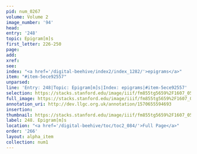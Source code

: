 ```yaml
---
pid: num_0267
volume: Volume 2
image_number: '94'
head: 
entry: '248'
topic: Epigram[m]s
first_letter: 226-250
page: 
add: 
xref: 
see: 
index: "<a href='/digital-beehive/index2/index_1282/'>epigrams</a>"
item: "#item-5ece92557"
unparsed: 
line: 'Entry: 248|Topic: Epigram[m]s|Index: epigrams|#item-5ece92557'
selection: https://stacks.stanford.edu/image/iiif/fm855tg5659%2F1607_0561/840,2232,2982,547/full/0/default.jpg
full_image: https://stacks.stanford.edu/image/iiif/fm855tg5659%2F1607_0561/full/full/0/default.jpg
annotation_uri: http://dev.llgc.org.uk/annotation/1570655594693
insertion: 
thumbnail: https://stacks.stanford.edu/image/iiif/fm855tg5659%2F1607_0561/840,2232,600,180/250,/0/default.jpg
label: 248. Epigram[m]s
location: "<a href='/digital-beehive/toc/toc2_084/'>Full Page</a>"
order: '266'
layout: alpha_item
collection: num1
---
```

